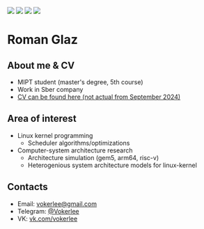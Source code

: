 <p align="left">
    <img src="https://img.shields.io/badge/Age-22-blue" />
    <img src="https://img.shields.io/badge/Focus-System%20Programming-darkgreen" />
    <img src="https://img.shields.io/badge/Lives-Russia-darkblue" />
    <img src="https://img.shields.io/badge/Languages-English%20%26%20Russian-red" />
</p>

<h1 align="left">Roman Glaz</h1>

## About me & CV
  * MIPT student (master's degree, 5th course)
  * Work in Sber company
  * [CV can be found here (not actual from September 2024)](https://github.com/Vokerlee/roman-glaz-cv)

## Area of interest
  * Linux kernel programming
    * Scheduler algorithms/optimizations
  * Computer-system architecture research
    * Architecture simulation (gem5, arm64, risc-v)
    * Heterogenious system architecture models for linux-kernel

## Contacts
  * Email: [vokerlee@gmail.com](mailto:vokerlee@gmail.com)
  * Telegram: [@Vokerlee](https://telegram.me/vokerlee)
  * VK: [vk.com/vokerlee](https://vk.com/vokerlee)
